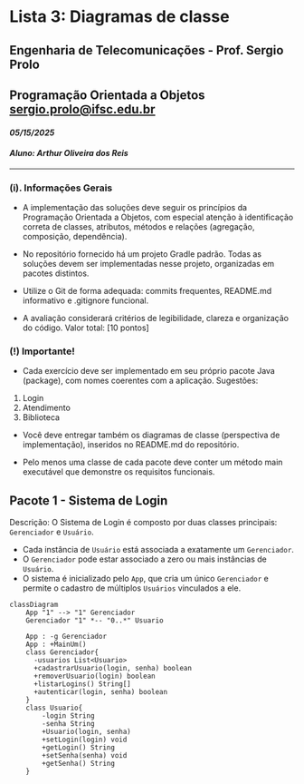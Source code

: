 # Lista 3: Diagramas de classe

## Engenharia de Telecomunicações - Prof. Sergio Prolo

## Programação Orientada a Objetos sergio.prolo@ifsc.edu.br

#### _05/15/2025_
#### _Aluno: Arthur Oliveira dos Reis_

---

### (i). Informações Gerais

- A implementação das soluções deve seguir os princípios da Programação Orientada a Objetos,
com especial atenção à identificação correta de classes, atributos, métodos e relações (agregação,
composição, dependência).

- No repositório fornecido há um projeto Gradle padrão. Todas as soluções devem ser implementadas
nesse projeto, organizadas em pacotes distintos.

- Utilize o Git de forma adequada: commits frequentes, README.md informativo e .gitignore funcional.

- A avaliação considerará critérios de legibilidade, clareza e organização do código. Valor total: [10
pontos]

### (!) Importante!

- Cada exercício deve ser implementado em seu próprio pacote Java (package), com nomes coerentes
com a aplicação. Sugestões:

1. Login
2. Atendimento
3. Biblioteca

- Você deve entregar também os diagramas de classe (perspectiva de implementação), inseridos no
README.md do repositório.

- Pelo menos uma classe de cada pacote deve conter um método main executável que demonstre os
requisitos funcionais.

## Pacote 1 - Sistema de Login

Descrição: O Sistema de Login é composto por duas classes principais: `Gerenciador` e `Usuário`.

- Cada instância de `Usuário` está associada a exatamente um `Gerenciador`.
- O `Gerenciador` pode estar associado a zero ou mais instâncias de `Usuário`.
- O sistema é inicializado pelo `App`, que cria um único `Gerenciador` e permite o cadastro de múltiplos `Usuários` vinculados a ele.

```mermaid
classDiagram
    App "1" --> "1" Gerenciador
    Gerenciador "1" *-- "0..*" Usuario

    App : -g Gerenciador
    App : +MainUm()
    class Gerenciador{
      -usuarios List<Usuario>
      +cadastrarUsuario(login, senha) boolean
      +removerUsuario(login) boolean
      +listarLogins() String[]
      +autenticar(login, senha) boolean
    }
    class Usuario{
        -login String
        -senha String
        +Usuario(login, senha)
        +setLogin(login) void
        +getLogin() String
        +setSenha(senha) void
        +getSenha() String
    }